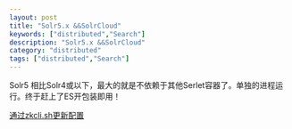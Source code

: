 ```yaml
---
layout: post
title: "Solr5.x &&SolrCloud"
keywords: ["distributed","Search"]
description: "Solr5.x &&SolrCloud"
category: "distributed"
tags: ["distributed","Search"]
---
```

Solr5 相比Solr4或以下，最大的就是不依赖于其他Serlet容器了。单独的进程运行。终于赶上了ES开包装即用！

[通过zkcli.sh更新配置](https://cwiki.apache.org/confluence/display/solr/Command+Line+Utilities)
